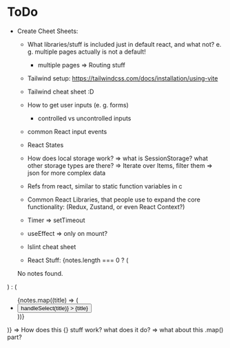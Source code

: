 # ToDo
- Create Cheet Sheets:
    - What libraries/stuff is included just in default react, and what not? e. g. multiple pages actually is not a default!
        - multiple pages => Routing stuff
    - Tailwind setup: https://tailwindcss.com/docs/installation/using-vite
    - Tailwind cheat sheet :D
    - How to get user inputs (e. g. forms)
        - controlled vs uncontrolled inputs
    - common React input events
    - React States
    - How does local storage work? 
        => what is SessionStorage? what other storage types are there?
        => Iterate over Items, filter them
        => json for more complex data
    - Refs from react, similar to static function variables in c
    - Common React Libraries, that people use to expand the core functionality: (Redux, Zustand, or even React Context?)
    - Timer => setTimeout
    - useEffect => only on mount?
    - lslint cheat sheet

    - React Stuff:
    {notes.length === 0 ? (
  <p className="text-gray-500">No notes found.</p>
) : (
  <ul className="space-y-2">
    {notes.map((title) => (
      <li key={title}>
        <button
          className="text-blue-600 hover:underline"
          onClick={() => handleSelect(title)}
        >
          {title}
        </button>
      </li>
    ))}
  </ul>
)}
=> How does this {} stuff work? what does it do?
=> what about this .map() part?